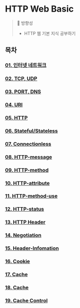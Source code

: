 
# HTTP Web Basic
> 🎉 방향성 <br>
> - HTTP 웹 기본 지식 공부하기

## 목차

### [01. 인터넷 네트워크](HTTP/01.internet-network.md)
### [02. TCP, UDP](HTTP/02.TCP-UDP.md)
### [03. PORT, DNS](HTTP/03.port-DNS.md)
### [04. URI](HTTP/04.URI.md)
### [05. HTTP](HTTP/05.HTTP.md)
### [06. Stateful/Stateless](HTTP/06.stateful-less.md)
### [07. Connectionless](HTTP/07.connectionless.md)
### [08. HTTP-message](HTTP/08.HTTP-message.md)
### [09. HTTP-method](HTTP/09.HTTP-method.md)
### [10. HTTP-attribute](HTTP/10.HTTP-attribute.md)
### [11. HTTP-method-use](HTTP/11.HTTP-method-use.md)
### [12. HTTP-status](HTTP/12.HTTP-status.md)
### [13. HTTP Header](HTTP/13.HTTP-header.md)
### [14. Negotiation](HTTP/14.negotiation.md)
### [15. Header-Infomation](HTTP/15.header-information.md)
### [16. Cookie](HTTP/16.cookie.md)
### [17. Cache](HTTP/17.cache.md)
### [18. Cache](HTTP/18.cache.md)
### [19. Cache Control](HTTP/19.cache-control.md)